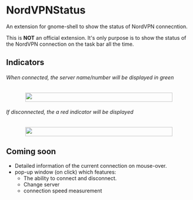 # NordVPNStatus
An extension for gnome-shell to show the status of NordVPN connecntion.

This is <b>NOT</b> an official extension. It's only purpose is to show the status of the NordVPN connection on the task bar all the time.

## Indicators

 <h6>When connected, the server name/number will be displayed in green </h3>
 <p align="center">
  <img width="400" height="25" src="https://github.com/murad-alm/NordVPNStatus/blob/master/connected.png">
</p>

 <h6>If disconnected, the a red indicator will be displayed </h3>
 <p align="center">
  <img width="400" height="25" src="https://github.com/murad-alm/NordVPNStatus/blob/master/unprotected.png">
</p>

## Coming soon
- Detailed information of the current connection on mouse-over.
- pop-up window (on click) which features:
  - The ability to connect and disconnect.
  - Change server
  - connection speed measurement
